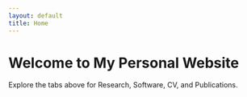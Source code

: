```yaml
---
layout: default
title: Home
---
```


# Welcome to My Personal Website

Explore the tabs above for Research, Software, CV, and Publications.

